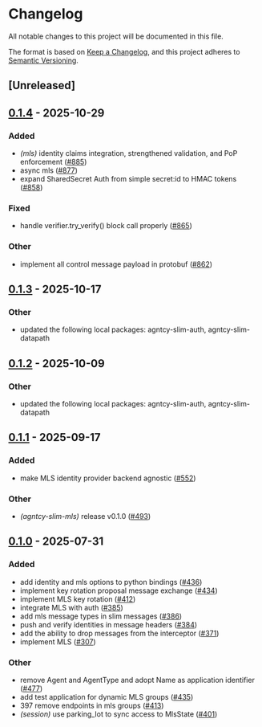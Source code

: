 # Changelog

All notable changes to this project will be documented in this file.

The format is based on [Keep a Changelog](https://keepachangelog.com/en/1.0.0/),
and this project adheres to [Semantic Versioning](https://semver.org/spec/v2.0.0.html).

## [Unreleased]

## [0.1.4](https://github.com/agntcy/slim/compare/slim-mls-v0.1.3...slim-mls-v0.1.4) - 2025-10-29

### Added

- *(mls)* identity claims integration, strengthened validation, and PoP enforcement ([#885](https://github.com/agntcy/slim/pull/885))
- async mls ([#877](https://github.com/agntcy/slim/pull/877))
- expand SharedSecret Auth from simple secret:id to HMAC tokens ([#858](https://github.com/agntcy/slim/pull/858))

### Fixed

- handle verifier.try_verify() block call properly ([#865](https://github.com/agntcy/slim/pull/865))

### Other

- implement all control message payload in protobuf ([#862](https://github.com/agntcy/slim/pull/862))

## [0.1.3](https://github.com/agntcy/slim/compare/slim-mls-v0.1.2...slim-mls-v0.1.3) - 2025-10-17

### Other

- updated the following local packages: agntcy-slim-auth, agntcy-slim-datapath

## [0.1.2](https://github.com/agntcy/slim/compare/slim-mls-v0.1.1...slim-mls-v0.1.2) - 2025-10-09

### Other

- updated the following local packages: agntcy-slim-auth, agntcy-slim-datapath

## [0.1.1](https://github.com/agntcy/slim/compare/slim-mls-v0.1.0...slim-mls-v0.1.1) - 2025-09-17

### Added

- make MLS identity provider backend agnostic ([#552](https://github.com/agntcy/slim/pull/552))

### Other

- *(agntcy-slim-mls)* release v0.1.0 ([#493](https://github.com/agntcy/slim/pull/493))

## [0.1.0](https://github.com/agntcy/slim/releases/tag/slim-mls-v0.1.0) - 2025-07-31

### Added

- add identity and mls options to python bindings ([#436](https://github.com/agntcy/slim/pull/436))
- implement key rotation proposal message exchange ([#434](https://github.com/agntcy/slim/pull/434))
- implement MLS key rotation ([#412](https://github.com/agntcy/slim/pull/412))
- integrate MLS with auth ([#385](https://github.com/agntcy/slim/pull/385))
- add mls message types in slim messages ([#386](https://github.com/agntcy/slim/pull/386))
- push and verify identities in message headers ([#384](https://github.com/agntcy/slim/pull/384))
- add the ability to drop messages from the interceptor ([#371](https://github.com/agntcy/slim/pull/371))
- implement MLS ([#307](https://github.com/agntcy/slim/pull/307))

### Other

- remove Agent and AgentType and adopt Name as application identifier ([#477](https://github.com/agntcy/slim/pull/477))
- add test application for dynamic MLS groups ([#435](https://github.com/agntcy/slim/pull/435))
- 397 remove endpoints in mls groups ([#413](https://github.com/agntcy/slim/pull/413))
- *(session)* use parking_lot to sync access to MlsState ([#401](https://github.com/agntcy/slim/pull/401))
